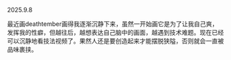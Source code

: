 2025.9.8

最近画deathtember画得我逐渐沉静下来，虽然一开始画它是为了让我自己爽，发挥我的性癖，但越往后，越想表达自己脑中的画面，越遇到技术难题。现在已经可以沉静地看技法视频了。果然人还是要创造起来才能摆脱狭隘，否则就会一直被品味裹挟。
